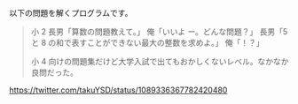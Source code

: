 以下の問題を解くプログラムです。

> 小 2 長男「算数の問題教えて。」
> 俺「いいよ ー。どんな問題？」
> 長男「5 と 8 の和で表すことができない最大の整数を求めよ。」
> 俺「！？」
>
> 小 4 向けの問題集だけど大学入試で出てもおかしくないレベル。なかなか良問だった。

https://twitter.com/takuYSD/status/1089336367782420480
